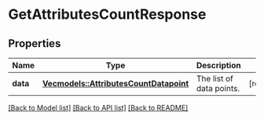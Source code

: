 # GetAttributesCountResponse

## Properties

Name | Type | Description | Notes
------------ | ------------- | ------------- | -------------
**data** | [**Vec<models::AttributesCountDatapoint>**](AttributesCountDatapoint.md) | The list of data points. | [readonly]

[[Back to Model list]](../README.md#documentation-for-models) [[Back to API list]](../README.md#documentation-for-api-endpoints) [[Back to README]](../README.md)


